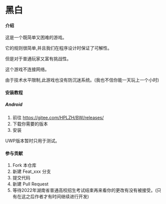 # 黑白

#### 介绍

这是一个既简单又困难的游戏。

它的规则很简单,并且我们在程序设计时保证了可解性。

但是对于普通玩家又富有挑战性。

这个游戏不连接网络。

由于技术水平限制,此游戏也没有防沉迷系统。(我也不信你能一天玩上一个小时)

#### 安装教程

##### Android
1.  前往 https://gitee.com/HPLZH/BW/releases/
2.  下载你需要的版本
3.  安装

UWP版本暂时只用于测试。

#### 参与贡献

1.  Fork 本仓库
2.  新建 Feat_xxx 分支
3.  提交代码
4.  新建 Pull Request
5.  等待2022年湖南省普通高校招生考试结束再来看你的更改有没有被接受。(只有在这之后作者才有时间继续进行开发)